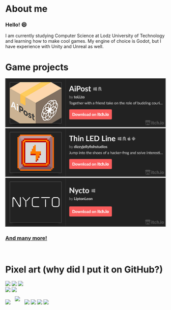 # About me #
### Hello! 😄

I am currently studying Computer Science at Lodz University of Technology and learning how to make cool games. My engine of choice is Godot, but I have experience with Unity and Unreal as well.

# Game projects #

[<img alt="AiPost" src="res/aipost.png" title="AiPost"/>](https://tollto.itch.io/aipost)
[<img alt="Thin LED Line" src="res/kabelki.png" title="Thin LED Line"/>](https://dizzyjellyfishstudios.itch.io/thin-led-line)
[<img alt="Nycto" src="res/nycto.png" title="Nycto"/>](https://liptonleon.itch.io/nycto)

### [And many more!](https://liptonleon.itch.io/) ###
<br>

# Pixel art (why did I put it on GitHub?) #

<img src="https://github.com/LiptonLeon/LiptonLeon/assets/93220207/a79b96b5-e09e-40c4-b843-c6d9c24cc75d" height="194"/>
<img src="https://github.com/LiptonLeon/LiptonLeon/assets/93220207/a0805b2b-fe84-4c99-a1c2-f4789634943b" height="194"/> 
<img src="https://github.com/LiptonLeon/LiptonLeon/assets/93220207/3991da88-e5e6-49b2-971d-75feef8c5a20" width="388"/><br>
<img src="https://github.com/LiptonLeon/LiptonLeon/assets/93220207/d7ab836e-d030-43e6-9712-f8c9e621d8b2" height="392"/>
<img src="https://github.com/LiptonLeon/LiptonLeon/assets/93220207/15671b9e-f74d-4c96-aefa-1ef0919433fe" height="392"/> <br>
<img src="https://github.com/LiptonLeon/LiptonLeon/assets/93220207/3c685af5-c777-4d83-bce7-e090536ffa86" height="128"/>
<img style="margin: 10px;" src="https://github.com/LiptonLeon/LiptonLeon/assets/93220207/4d184267-740e-40c9-a9eb-fdbfc8c5e350" height="128"/>
<img src="https://github.com/LiptonLeon/LiptonLeon/assets/93220207/ddece9dc-e985-43ce-9826-5427a3091264" height="128"/>
<img src="https://github.com/LiptonLeon/LiptonLeon/assets/93220207/73f2c7cf-4de1-4e0e-8067-aecad578364b" height="128"/>
<img src="https://github.com/LiptonLeon/LiptonLeon/assets/93220207/9541e990-e285-48de-bf78-a755fbe1d822" height="128"/>
<img src="https://github.com/LiptonLeon/LiptonLeon/assets/93220207/e48415d8-12ca-4d53-90a0-3fbcc0f92de9" height="128"/><br>
